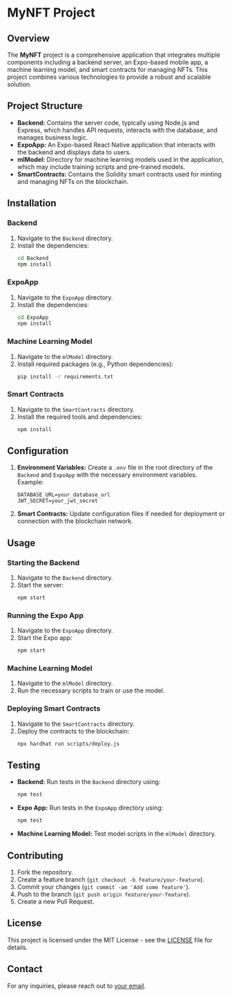# MyNFT Project

## Overview

The **MyNFT** project is a comprehensive application that integrates multiple components including a backend server, an Expo-based mobile app, a machine learning model, and smart contracts for managing NFTs. This project combines various technologies to provide a robust and scalable solution.

## Project Structure

- **Backend:** Contains the server code, typically using Node.js and Express, which handles API requests, interacts with the database, and manages business logic.
- **ExpoApp:** An Expo-based React Native application that interacts with the backend and displays data to users.
- **mlModel:** Directory for machine learning models used in the application, which may include training scripts and pre-trained models.
- **SmartContracts:** Contains the Solidity smart contracts used for minting and managing NFTs on the blockchain.

## Installation

### Backend

1. Navigate to the `Backend` directory.
2. Install the dependencies:
   ```bash
   cd Backend
   npm install
   ```

### ExpoApp

1. Navigate to the `ExpoApp` directory.
2. Install the dependencies:
   ```bash
   cd ExpoApp
   npm install
   ```

### Machine Learning Model

1. Navigate to the `mlModel` directory.
2. Install required packages (e.g., Python dependencies):
   ```bash
   pip install -r requirements.txt
   ```

### Smart Contracts

1. Navigate to the `SmartContracts` directory.
2. Install the required tools and dependencies:
   ```bash
   npm install
   ```

## Configuration

1. **Environment Variables:**
   Create a `.env` file in the root directory of the `Backend` and `ExpoApp` with the necessary environment variables. Example:
   ```env
   DATABASE_URL=your_database_url
   JWT_SECRET=your_jwt_secret
   ```

2. **Smart Contracts:**
   Update configuration files if needed for deployment or connection with the blockchain network.

## Usage

### Starting the Backend

1. Navigate to the `Backend` directory.
2. Start the server:
   ```bash
   npm start
   ```

### Running the Expo App

1. Navigate to the `ExpoApp` directory.
2. Start the Expo app:
   ```bash
   npm start
   ```

### Machine Learning Model

1. Navigate to the `mlModel` directory.
2. Run the necessary scripts to train or use the model.

### Deploying Smart Contracts

1. Navigate to the `SmartContracts` directory.
2. Deploy the contracts to the blockchain:
   ```bash
   npx hardhat run scripts/deploy.js
   ```

## Testing

- **Backend:** Run tests in the `Backend` directory using:
  ```bash
  npm test
  ```

- **Expo App:** Run tests in the `ExpoApp` directory using:
  ```bash
  npm test
  ```

- **Machine Learning Model:** Test model scripts in the `mlModel` directory.

## Contributing

1. Fork the repository.
2. Create a feature branch (`git checkout -b feature/your-feature`).
3. Commit your changes (`git commit -am 'Add some feature'`).
4. Push to the branch (`git push origin feature/your-feature`).
5. Create a new Pull Request.

## License

This project is licensed under the MIT License - see the [LICENSE](LICENSE) file for details.

## Contact

For any inquiries, please reach out to [your email](jsbaruha1@gmail.com).
